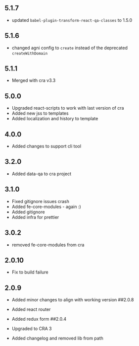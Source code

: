 ## 5.1.7

- updated `babel-plugin-transform-react-qa-classes` to 1.5.0

## 5.1.6

- changed agni config to `create` instead of the deprecated `createWithDomain`

## 5.1.1

- Merged with cra v3.3

## 5.0.0

- Upgraded react-scripts to work with last version of cra
- Added new jss to templates
- Added localization and history to template

## 4.0.0

- Added changes to support cli tool

## 3.2.0

- Added data-qa to cra project

## 3.1.0

- Fixed gitignore issues crash
- Added fe-core-modules - again :)
- Added gitignore
- Added infra for prettier

## 3.0.2

- removed fe-core-modules from cra

## 2.0.10

- Fix to build failure

## 2.0.9

- Added minor changes to align with working version
  ##2.0.8

- Added react router
- Added redux form
  ##2.0.4

- Upgraded to CRA 3

* Added changelog and removed lib from path
